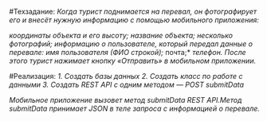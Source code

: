 #Техзадание:
*Когда турист поднимается на перевал, он фотографирует его и внесёт нужную информацию с помощью мобильного приложения:*

*координаты объекта и его высоту;*
*название объекта;*
*несколько фотографий;*
*информацию о пользователе, который передал данные о перевале:*
*имя пользователя (ФИО строкой);*
почта;*
*телефон.*
*После этого турист нажимает кнопку «Отправить» в мобильном приложении.*


#Реализация:
*1. Создать базы данных*
*2. Создать класс по работе с данными*
*3. Создать REST API c одним методом — POST submitData*

*Мобильное приложение вызовет метод submitData REST API.Метод submitData принимает JSON в теле запроса с информацией о перевале.*
